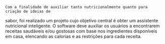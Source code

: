     Com a finalidade de auxiliar tanto nutricionalmente quanto para criação de ideias de
sabor, foi realizado um projeto cujo objetivo central é obter um assistente nutricional
inteligente. O software deve auxiliar os usuários a encontrarem receitas saudáveis e/ou gostosas
com base nos ingredientes disponíveis em casa, elencando as calorias e as restrições para cada
receita.
